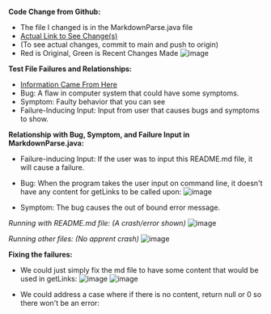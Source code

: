 **Code Change from Github:**
* The file I changed is in the MarkdownParse.java file
* [Actual Link to See Change(s)](https://github.com/evprado849/markdown-parser/commit/dbdf3aaa81cf4ccfe618bff384f212ad78f80604)
* (To see actual changes, commit to main and push to origin)
* Red is Original, Green is Recent Changes Made
![image](https://user-images.githubusercontent.com/103149284/164958755-e470fdde-907a-4db7-9aea-a72fee109dff.png)

**Test File Failures and Relationships:**
* [Information Came From Here](https://blog.regehr.org/archives/199)
* Bug: A flaw in computer system that could have some symptoms.
* Symptom: Faulty behavior that you can see 
* Failure-Inducing Input: Input from user that causes bugs and symptoms to show.

**Relationship with Bug, Symptom, and Failure Input in MarkdownParse.java:**
* Failure-inducing Input: If the user was to input this README.md file, it will cause a failure.
* Bug: When the program takes the user input on command line, it doesn't have any content for getLinks to be called upon:
![image](https://user-images.githubusercontent.com/103149284/166155310-117eaf5d-94a9-4ba3-96f6-6957b3921acb.png)

* Symptom: The bug causes the out of bound error message.


_Running with README.md file: (A crash/error shown)_
![image](https://user-images.githubusercontent.com/103149284/166155186-d1cfd068-41a1-4139-ad02-aad6cef6a647.png)


_Running other files: (No apprent crash)_
![image](https://user-images.githubusercontent.com/103149284/166155206-19c4c660-24ee-4963-b840-7ebcbf470e3b.png)



**Fixing the failures:**
* We could just simply fix the md file to have some content that would be used in getLinks:
![image](https://user-images.githubusercontent.com/103149284/166155413-dc353654-80e7-4a71-944e-6b915e05fecb.png)
![image](https://user-images.githubusercontent.com/103149284/166155425-442406b5-8c23-49a9-990b-7e84820bceeb.png)

* We could address a case where if there is no content, return null or 0 so there won't be an error:


